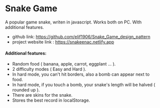 # Snake Game

A popular game snake, writen in javascript. Works both on PC. With additional features.
- github link: https://github.com/elif1906/Snake_Game_design_pattern
- project website link : https://snakeenac.netlify.app
#### Additional features:
- Random food ( banana, apple, carrot, eggplant ... ).
- 2 difficulty modes ( Easy and Hard ).
- In hard mode, you can't hit borders, also a bomb can appear next to food.
- In hard mode, if you touch a bomb, your snake's length will be halved ( rounded up ).
- There are skins for the snake.
- Stores the best record in localStorage.
